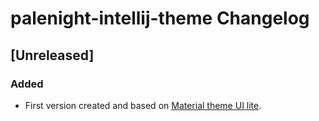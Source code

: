 <!-- Keep a Changelog guide -> https://keepachangelog.com -->

# palenight-intellij-theme Changelog

## [Unreleased]
### Added
- First version created and based on [Material theme UI lite](https://plugins.jetbrains.com/plugin/12124-material-theme-ui-lite).
